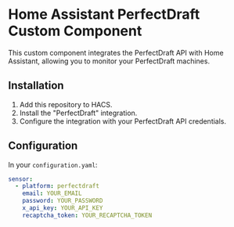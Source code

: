 # Home Assistant PerfectDraft Custom Component

This custom component integrates the PerfectDraft API with Home Assistant, allowing you to monitor your PerfectDraft machines.

## Installation

1. Add this repository to HACS.
2. Install the "PerfectDraft" integration.
3. Configure the integration with your PerfectDraft API credentials.

## Configuration

In your `configuration.yaml`:

```yaml
sensor:
  - platform: perfectdraft
    email: YOUR_EMAIL
    password: YOUR_PASSWORD
    x_api_key: YOUR_API_KEY
    recaptcha_token: YOUR_RECAPTCHA_TOKEN
